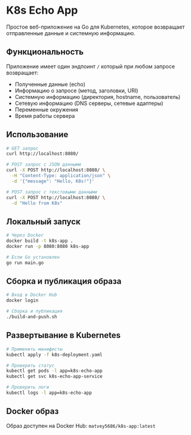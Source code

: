 # K8s Echo App

Простое веб-приложение на Go для Kubernetes, которое возвращает отправленные данные и системную информацию.

## Функциональность

Приложение имеет один эндпоинт `/` который при любом запросе возвращает:

- Полученные данные (echo)
- Информацию о запросе (метод, заголовки, URI)
- Системную информацию (директория, hostname, пользователь)
- Сетевую информацию (DNS серверы, сетевые адаптеры)
- Переменные окружения
- Время работы сервера

## Использование

```bash
# GET запрос
curl http://localhost:8080/

# POST запрос с JSON данными
curl -X POST http://localhost:8080/ \
  -H "Content-Type: application/json" \
  -d '{"message": "Hello, K8s!"}'

# POST запрос с текстовыми данными
curl -X POST http://localhost:8080/ \
  -d "Hello from K8s"
```

## Локальный запуск

```bash
# Через Docker
docker build -t k8s-app .
docker run -p 8080:8080 k8s-app

# Если Go установлен
go run main.go
```

## Сборка и публикация образа

```bash
# Вход в Docker Hub
docker login

# Сборка и публикация
./build-and-push.sh
```

## Развертывание в Kubernetes

```bash
# Применить манифесты
kubectl apply -f k8s-deployment.yaml

# Проверить статус
kubectl get pods -l app=k8s-echo-app
kubectl get svc k8s-echo-app-service

# Проверить логи
kubectl logs -l app=k8s-echo-app
```

## Docker образ

Образ доступен на Docker Hub: `matvey5686/k8s-app:latest`
